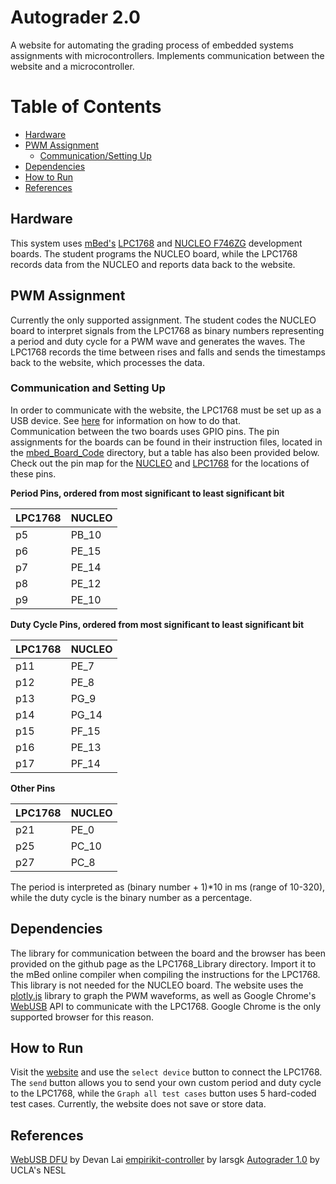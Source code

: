 # Autograder 2.0
A website for automating the grading process of embedded systems assignments with microcontrollers. Implements communication between the website and a microcontroller.

# Table of Contents
- [Hardware](#hardware)
- [PWM Assignment](#pwm-assignment)
  * [Communication/Setting Up](#communication-and-setting-up)
- [Dependencies](#dependencies)
- [How to Run](#how-to-run)
- [References](#references)

## Hardware
This system uses [mBed's](https://www.mbed.com/en/) [LPC1768](https://os.mbed.com/platforms/mbed-LPC1768/) and [NUCLEO F746ZG](https://os.mbed.com/platforms/ST-Nucleo-F746ZG/) development boards. The student programs the NUCLEO board, while the LPC1768 records data from the NUCLEO and reports data back to the website.

## PWM Assignment
Currently the only supported assignment. The student codes the NUCLEO board to interpret signals from the LPC1768 as binary numbers representing a period and duty cycle for a PWM wave and generates the waves. The LPC1768 records the time between rises and falls and sends the timestamps back to the website, which processes the data.


### Communication and Setting Up
In order to communicate with the website, the LPC1768 must be set up as a USB device. See [here](https://os.mbed.com/handbook/USBDevice) for information on how to do that.
\
Communication between the two boards uses GPIO pins. The pin assignments for the boards can be found in their instruction files, located in the [mbed_Board_Code](https://github.com/nesl/Autograder2.0/tree/master/mBed_Board_Code) directory, but a table has also been provided below. Check out the pin map for the [NUCLEO](https://os.mbed.com/platforms/ST-Nucleo-F746ZG/#board-pinout) and [LPC1768](https://os.mbed.com/users/fraserphillips/notebook/mbed-gpio-pin-table/) for the locations of these pins.

**Period Pins, ordered from most significant to least significant bit**

LPC1768 | NUCLEO
------------ | -------------
p5 | PB_10
p6 | PE_15
p7 | PE_14
p8| PE_12
p9| PE_10

**Duty Cycle Pins, ordered from most significant to least significant bit**

LPC1768 | NUCLEO
------------ | -------------
 p11 | PE_7
 p12 | PE_8
 p13 | PG_9
 p14 | PG_14
 p15 | PF_15
 p16 | PE_13
 p17 | PF_14
 
 **Other Pins**

LPC1768 | NUCLEO
------------ | -------------
 p21 | PE_0
 p25 | PC_10
 p27 | PC_8
 
The period is interpreted as (binary number + 1)*10 in ms (range of 10-320), while the duty cycle is the binary number as a percentage. 
## Dependencies
The library for communication between the board and the browser has been provided on the github page as the LPC1768_Library directory. Import it to the mBed online compiler when compiling the instructions for the LPC1768. This library is not needed for the NUCLEO board.
The website uses the [plotly.js](https://plot.ly/javascript/) library to graph the PWM waveforms, as well as Google Chrome's [WebUSB](https://wicg.github.io/webusb/) API to communicate with the LPC1768. Google Chrome is the only supported browser for this reason.
## How to Run
Visit the [website](https://nesl.github.io/Autograder2.0/) and use the  `select device` button to connect the LPC1768. The `send` button allows you to send your own custom period and duty cycle to the LPC1768, while the `Graph all test cases` button uses 5 hard-coded test cases. Currently, the website does not save or store data.
## References
[WebUSB DFU](https://os.mbed.com/users/devanlai/code/USBDevice_STM32F103/) by Devan Lai
[empirikit-controller](https://github.com/empirikit/empirikit-controller) by larsgk
[Autograder 1.0](https://github.com/nesl/AutoGrader) by UCLA's NESL
